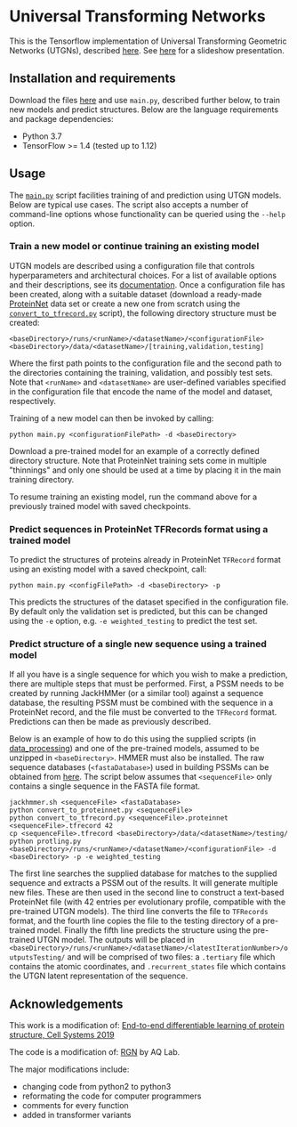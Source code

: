 # Universal Transforming Networks
This is the Tensorflow implementation of Universal Transforming Geometric Networks (UTGNs), described [here](https://arxiv.org/abs/1908.00723). See [here](https://github.com/JinLi711/UTGN/blob/master/UTGN%20Presentation.pdf) for a slideshow presentation.

## Installation and requirements
Download the files [here](https://github.com/JinLi711/UTGN/tree/master/UTGN) and use `main.py`, described further below, to train new models and predict structures. Below are the language requirements and package dependencies:

* Python 3.7
* TensorFlow >= 1.4 (tested up to 1.12)

## Usage
The [`main.py`](https://github.com/JinLi711/UTGN/blob/master/UTGN/model/main.py) script facilities training of and prediction using UTGN models. Below are typical use cases. The script also accepts a number of command-line options whose functionality can be queried using the `--help` option.

### Train a new model or continue training an existing model
UTGN models are described using a configuration file that controls hyperparameters and architectural choices. For a list of available options and their descriptions, see its [documentation](https://github.com/JinLi711/UTGN/blob/master/UTGN/CONFIG.md). Once a configuration file has been created, along with a suitable dataset (download a ready-made [ProteinNet](https://github.com/aqlaboratory/proteinnet) data set or create a new one from scratch using the [`convert_to_tfrecord.py`](https://github.com/JinLi711/UTGN/blob/master/UTGN/data_processing/convert_to_tfrecord.py) script), the following directory structure must be created:

```
<baseDirectory>/runs/<runName>/<datasetName>/<configurationFile>
<baseDirectory>/data/<datasetName>/[training,validation,testing]
```

Where the first path points to the configuration file and the second path to the directories containing the training, validation, and possibly test sets. Note that `<runName>` and `<datasetName>` are user-defined variables specified in the configuration file that encode the name of the model and dataset, respectively.

Training of a new model can then be invoked by calling:

```
python main.py <configurationFilePath> -d <baseDirectory>
```

Download a pre-trained model for an example of a correctly defined directory structure. Note that ProteinNet training sets come in multiple "thinnings" and only one should be used at a time by placing it in the main training directory.

To resume training an existing model, run the command above for a previously trained model with saved checkpoints.

### Predict sequences in ProteinNet TFRecords format using a trained model
To predict the structures of proteins already in ProteinNet `TFRecord` format using an existing model with a saved checkpoint, call:

```
python main.py <configFilePath> -d <baseDirectory> -p
```

This predicts the structures of the dataset specified in the configuration file. By default only the validation set is predicted, but this can be changed using the `-e` option, e.g. `-e weighted_testing` to predict the test set.

### Predict structure of a single new sequence using a trained model
If all you have is a single sequence for which you wish to make a prediction, there are multiple steps that must be performed. First, a PSSM needs to be created by running JackHMMer (or a similar tool) against a sequence database, the resulting PSSM must be combined with the sequence in a ProteinNet record, and the file must be converted to the `TFRecord` format. Predictions can then be made as previously described.

Below is an example of how to do this using the supplied scripts (in [data_processing](https://github.com/JinLi711/UTGN/tree/master/UTGN/data_processing)) and one of the pre-trained models, assumed to be unzipped in `<baseDirectory>`. HMMER must also be installed. The raw sequence databases (`<fastaDatabase>`) used in building PSSMs can be obtained from [here](https://github.com/aqlaboratory/proteinnet/blob/master/docs/raw_data.md). The script below assumes that `<sequenceFile>` only contains a single sequence in the FASTA file format.

```
jackhmmer.sh <sequenceFile> <fastaDatabase>
python convert_to_proteinnet.py <sequenceFile>
python convert_to_tfrecord.py <sequenceFile>.proteinnet <sequenceFile>.tfrecord 42
cp <sequenceFile>.tfrecord <baseDirectory>/data/<datasetName>/testing/
python protling.py <baseDirectory>/runs/<runName>/<datasetName>/<configurationFile> -d <baseDirectory> -p -e weighted_testing
```

The first line searches the supplied database for matches to the supplied sequence and extracts a PSSM out of the results. It will generate multiple new files. These are then used in the second line to construct a text-based ProteinNet file (with 42 entries per evolutionary profile, compatible with the pre-trained UTGN models). The third line converts the file to `TFRecords` format, and the fourth line copies the file to the testing directory of a pre-trained model. Finally the fifth line predicts the structure using the pre-trained UTGN model. The outputs will be placed in  `<baseDirectory>/runs/<runName>/<datasetName>/<latestIterationNumber>/outputsTesting/` and will be comprised of two files: a `.tertiary` file which contains the atomic coordinates, and `.recurrent_states` file which contains the UTGN latent representation of the sequence.


## Acknowledgements
This work is a modification of: [End-to-end differentiable learning of protein structure, Cell Systems 2019](https://www.cell.com/cell-systems/fulltext/S2405-4712(19)30076-6)

The code is a modification of: [RGN](https://github.com/aqlaboratory/rgn) by AQ Lab.

The major modifications include:
* changing code from python2 to python3
* reformating the code for computer programmers
* comments for every function
* added in transformer variants

